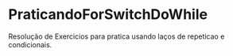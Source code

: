 # PraticandoForSwitchDoWhile

Resolução de Exercicios para pratica usando laços de repeticao e condicionais.
